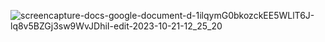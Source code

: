 ![screencapture-docs-google-document-d-1ilqymG0bkozckEE5WLlT6J-lq8v5BZGj3sw9WvJDhiI-edit-2023-10-21-12_25_20](https://github.com/UserQA07/Tallinn-Learning/assets/144763744/651eab73-e42e-4c29-8542-cc6d539b93da)
